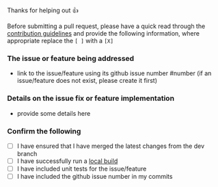 Thanks for helping out :+1:

Before submitting a pull request, please have a quick read through the [contribution guidelines](https://github.com/alhardy/AppMetrics/blob/master/CONTRIBUTING.md) and provide the following information, where appropriate replace the `[ ]` with a `[X]`

### The issue or feature being addressed

- link to the issue/feature using its github issue number #number (if an issue/feature does not exist, please create it first)

### Details on the issue fix or feature implementation

- provide some details here


### Confirm the following

- [ ] I have ensured that I have merged the latest changes from the dev branch
- [ ] I have successfully run a [local build](https://github.com/alhardy/AppMetrics#how-to-build)
- [ ] I have included unit tests for the issue/feature
- [ ] I have included the github issue number in my commits 
